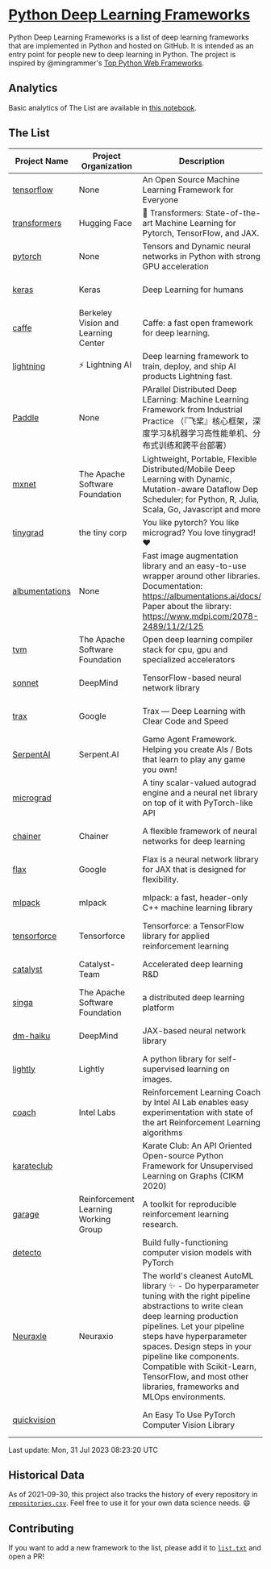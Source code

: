 # [Python Deep Learning Frameworks](https://www.github.com/shimst3r/python-deep-learning-frameworks)

Python Deep Learning Frameworks is a list of deep learning frameworks that are implemented in Python and hosted on GitHub. It is intended as an entry point for people new to deep learning in Python. The project is inspired by @mingrammer's [Top Python Web Frameworks](https://github.com/mingrammer/python-web-framework-stars).

## Analytics

Basic analytics of The List are available in [this notebook](./notebooks/development_over_time.ipynb).

## The List

| Project Name | Project Organization | Description | Stars | Forks | Open Issues | Last Commit |
| ------------ | -------------------- | ----------- | ----: | ----: | ----------: | ----------- |
| [tensorflow](https://tensorflow.org) | None | An Open Source Machine Learning Framework for Everyone | 176549 | 88728 | 2132 | 0 day(s) ago |
| [transformers](https://huggingface.co/transformers) | Hugging Face | 🤗 Transformers: State-of-the-art Machine Learning for Pytorch, TensorFlow, and JAX. | 109301 | 21656 | 736 | 0 day(s) ago |
| [pytorch](https://pytorch.org) | None | Tensors and Dynamic neural networks in Python with strong GPU acceleration | 69343 | 18971 | 12334 | 0 day(s) ago |
| [keras](http://keras.io/) | Keras | Deep Learning for humans | 58946 | 19388 | 395 | 0 day(s) ago |
| [caffe](http://caffe.berkeleyvision.org/) | Berkeley Vision and Learning Center | Caffe: a fast open framework for deep learning. | 33489 | 18982 | 1181 | 0 day(s) ago |
| [lightning](https://lightning.ai) | ⚡️ Lightning AI  | Deep learning framework to train, deploy, and ship AI products Lightning fast. | 24218 | 2980 | 751 | 0 day(s) ago |
| [Paddle](http://www.paddlepaddle.org/) | None | PArallel Distributed Deep LEarning: Machine Learning Framework from Industrial Practice （『飞桨』核心框架，深度学习&机器学习高性能单机、分布式训练和跨平台部署） | 20671 | 5305 | 2094 | 0 day(s) ago |
| [mxnet](https://mxnet.apache.org) | The Apache Software Foundation | Lightweight, Portable, Flexible Distributed/Mobile Deep Learning with Dynamic, Mutation-aware Dataflow Dep Scheduler; for Python, R, Julia, Scala, Go, Javascript and more | 20500 | 6882 | 2001 | 0 day(s) ago |
| [tinygrad](https://github.com/tinygrad/tinygrad) | the tiny corp | You like pytorch? You like micrograd? You love tinygrad! ❤️  | 18438 | 2346 | 88 | 0 day(s) ago |
| [albumentations](https://albumentations.ai) | None | Fast image augmentation library and an easy-to-use wrapper around other libraries. Documentation:  https://albumentations.ai/docs/ Paper about the library: https://www.mdpi.com/2078-2489/11/2/125 | 12346 | 1526 | 374 | 0 day(s) ago |
| [tvm](https://tvm.apache.org/) | The Apache Software Foundation | Open deep learning compiler stack for cpu, gpu and specialized accelerators | 10081 | 3179 | 718 | 0 day(s) ago |
| [sonnet](https://sonnet.dev/) | DeepMind | TensorFlow-based neural network library | 9588 | 1363 | 35 | 2 day(s) ago |
| [trax](https://github.com/google/trax) | Google | Trax — Deep Learning with Clear Code and Speed | 7657 | 801 | 110 | 1 day(s) ago |
| [SerpentAI](http://serpent.ai) | Serpent.AI | Game Agent Framework. Helping you create AIs / Bots that learn to play any game you own! | 6537 | 775 | 2 | 2 day(s) ago |
| [micrograd](https://github.com/karpathy/micrograd) |  | A tiny scalar-valued autograd engine and a neural net library on top of it with PyTorch-like API | 5834 | 700 | 27 | 0 day(s) ago |
| [chainer](https://chainer.org) | Chainer | A flexible framework of neural networks for deep learning | 5814 | 1395 | 12 | 0 day(s) ago |
| [flax](https://flax.readthedocs.io) | Google | Flax is a neural network library for JAX that is designed for flexibility. | 4548 | 520 | 154 | 0 day(s) ago |
| [mlpack](https://www.mlpack.org/) | mlpack | mlpack: a fast, header-only C++ machine learning library | 4477 | 1508 | 34 | 0 day(s) ago |
| [tensorforce](https://github.com/tensorforce/tensorforce) | Tensorforce | Tensorforce: a TensorFlow library for applied reinforcement learning | 3240 | 544 | 36 | 2 day(s) ago |
| [catalyst](https://catalyst-team.com) | Catalyst-Team | Accelerated deep learning R&D | 3160 | 399 | 6 | 0 day(s) ago |
| [singa](https://github.com/apache/singa) | The Apache Software Foundation | a distributed deep learning platform | 2897 | 1031 | 52 | 3 day(s) ago |
| [dm-haiku](https://dm-haiku.readthedocs.io) | DeepMind | JAX-based neural network library | 2563 | 216 | 110 | 0 day(s) ago |
| [lightly](https://docs.lightly.ai/self-supervised-learning/) | Lightly | A python library for self-supervised learning on images. | 2431 | 209 | 85 | 2 day(s) ago |
| [coach](https://intellabs.github.io/coach/) | Intel Labs | Reinforcement Learning Coach by Intel AI Lab enables easy experimentation with state of the art Reinforcement Learning algorithms | 2255 | 454 | 90 | 12 day(s) ago |
| [karateclub](https://karateclub.readthedocs.io) |  | Karate Club: An API Oriented Open-source Python Framework for Unsupervised Learning on Graphs (CIKM 2020) | 1942 | 231 | 3 | 1 day(s) ago |
| [garage](https://github.com/rlworkgroup/garage) | Reinforcement Learning Working Group | A toolkit for reproducible reinforcement learning research. | 1715 | 295 | 233 | 1 day(s) ago |
| [detecto](https://detecto.readthedocs.io/) |  | Build fully-functioning computer vision models with PyTorch | 593 | 109 | 45 | 1 day(s) ago |
| [Neuraxle](https://www.neuraxle.org/) | Neuraxio | The world's cleanest AutoML library ✨ - Do hyperparameter tuning with the right pipeline abstractions to write clean deep learning production pipelines. Let your pipeline steps have hyperparameter spaces. Design steps in your pipeline like components. Compatible with Scikit-Learn, TensorFlow, and most other libraries, frameworks and MLOps environments. | 577 | 59 | 30 | 13 day(s) ago |
| [quickvision](https://github.com/oke-aditya/quickvision) |  | An Easy To Use PyTorch Computer Vision Library | 50 | 4 | 20 | 75 day(s) ago |

Last update: Mon, 31 Jul 2023 08:23:20 UTC

## Historical Data

As of 2021-09-30, this project also tracks the history of every repository in [`repositories.csv`](./repositories.csv). Feel free to use it for your own data science needs. :smile:

## Contributing

If you want to add a new framework to the list, please add it to [`list.txt`](./python-deep-learning-frameworks/list.txt) and open a PR!